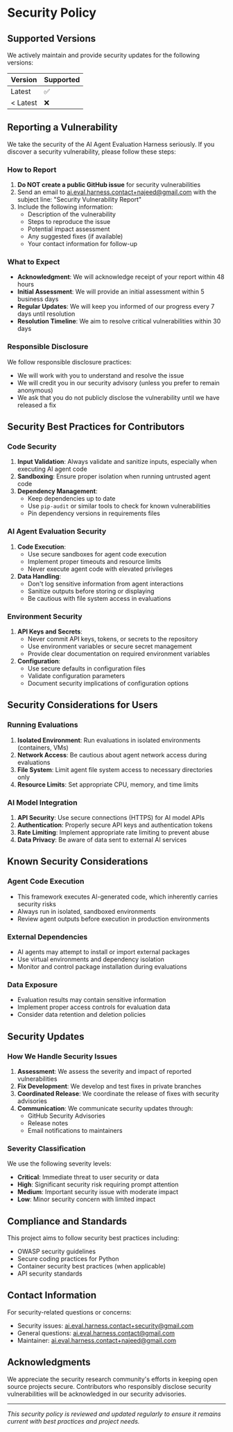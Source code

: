 # Security Policy

## Supported Versions

We actively maintain and provide security updates for the following versions:

| Version | Supported          |
| ------- | ------------------ |
| Latest  | :white_check_mark: |
| < Latest| :x:                |

## Reporting a Vulnerability

We take the security of the AI Agent Evaluation Harness seriously. If you discover a security vulnerability, please follow these steps:

### How to Report

1. **Do NOT create a public GitHub issue** for security vulnerabilities
2. Send an email to ai.eval.harness.contact+najeed@gmail.com with the subject line: "Security Vulnerability Report"
3. Include the following information:
   - Description of the vulnerability
   - Steps to reproduce the issue
   - Potential impact assessment
   - Any suggested fixes (if available)
   - Your contact information for follow-up

### What to Expect

- **Acknowledgment**: We will acknowledge receipt of your report within 48 hours
- **Initial Assessment**: We will provide an initial assessment within 5 business days
- **Regular Updates**: We will keep you informed of our progress every 7 days until resolution
- **Resolution Timeline**: We aim to resolve critical vulnerabilities within 30 days

### Responsible Disclosure

We follow responsible disclosure practices:
- We will work with you to understand and resolve the issue
- We will credit you in our security advisory (unless you prefer to remain anonymous)
- We ask that you do not publicly disclose the vulnerability until we have released a fix

## Security Best Practices for Contributors

### Code Security

1. **Input Validation**: Always validate and sanitize inputs, especially when executing AI agent code
2. **Sandboxing**: Ensure proper isolation when running untrusted agent code
3. **Dependency Management**: 
   - Keep dependencies up to date
   - Use `pip-audit` or similar tools to check for known vulnerabilities
   - Pin dependency versions in requirements files

### AI Agent Evaluation Security

1. **Code Execution**: 
   - Use secure sandboxes for agent code execution
   - Implement proper timeouts and resource limits
   - Never execute agent code with elevated privileges
2. **Data Handling**:
   - Don't log sensitive information from agent interactions
   - Sanitize outputs before storing or displaying
   - Be cautious with file system access in evaluations

### Environment Security

1. **API Keys and Secrets**:
   - Never commit API keys, tokens, or secrets to the repository
   - Use environment variables or secure secret management
   - Provide clear documentation on required environment variables
2. **Configuration**:
   - Use secure defaults in configuration files
   - Validate configuration parameters
   - Document security implications of configuration options

## Security Considerations for Users

### Running Evaluations

1. **Isolated Environment**: Run evaluations in isolated environments (containers, VMs)
2. **Network Access**: Be cautious about agent network access during evaluations
3. **File System**: Limit agent file system access to necessary directories only
4. **Resource Limits**: Set appropriate CPU, memory, and time limits

### AI Model Integration

1. **API Security**: Use secure connections (HTTPS) for AI model APIs
2. **Authentication**: Properly secure API keys and authentication tokens
3. **Rate Limiting**: Implement appropriate rate limiting to prevent abuse
4. **Data Privacy**: Be aware of data sent to external AI services

## Known Security Considerations

### Agent Code Execution
- This framework executes AI-generated code, which inherently carries security risks
- Always run in isolated, sandboxed environments
- Review agent outputs before execution in production environments

### External Dependencies
- AI agents may attempt to install or import external packages
- Use virtual environments and dependency isolation
- Monitor and control package installation during evaluations

### Data Exposure
- Evaluation results may contain sensitive information
- Implement proper access controls for evaluation data
- Consider data retention and deletion policies

## Security Updates

### How We Handle Security Issues

1. **Assessment**: We assess the severity and impact of reported vulnerabilities
2. **Fix Development**: We develop and test fixes in private branches
3. **Coordinated Release**: We coordinate the release of fixes with security advisories
4. **Communication**: We communicate security updates through:
   - GitHub Security Advisories
   - Release notes
   - Email notifications to maintainers

### Severity Classification

We use the following severity levels:

- **Critical**: Immediate threat to user security or data
- **High**: Significant security risk requiring prompt attention
- **Medium**: Important security issue with moderate impact
- **Low**: Minor security concern with limited impact

## Compliance and Standards

This project aims to follow security best practices including:
- OWASP security guidelines
- Secure coding practices for Python
- Container security best practices (when applicable)
- API security standards

## Contact Information

For security-related questions or concerns:
- Security issues: ai.eval.harness.contact+security@gmail.com
- General questions: ai.eval.harness.contact@gmail.com
- Maintainer: ai.eval.harness.contact+najeed@gmail.com

## Acknowledgments

We appreciate the security research community's efforts in keeping open source projects secure. Contributors who responsibly disclose security vulnerabilities will be acknowledged in our security advisories.

---

*This security policy is reviewed and updated regularly to ensure it remains current with best practices and project needs.*
